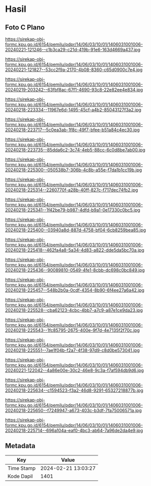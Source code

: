 # Hasil

## Foto C Plano

https://sirekap-obj-formc.kpu.go.id/6154/pemilu/pdpr/14/06/03/10/01/1406031001006-20240221-121246--c1b3ca29-c21d-419b-91e6-163d4669a437.jpg

https://sirekap-obj-formc.kpu.go.id/6154/pemilu/pdpr/14/06/03/10/01/1406031001006-20240221-121827--53cc2f9a-2170-4b08-8360-c65d0900c7e4.jpg

https://sirekap-obj-formc.kpu.go.id/6154/pemilu/pdpr/14/06/03/10/01/1406031001006-20240219-203242--63fbf8ac-67f1-4690-93c8-22e82ee4e834.jpg

https://sirekap-obj-formc.kpu.go.id/6154/pemilu/pdpr/14/06/03/10/01/1406031001006-20240218-223334--11967e6d-1495-45cf-a4b2-85043127f3a2.jpg

https://sirekap-obj-formc.kpu.go.id/6154/pemilu/pdpr/14/06/03/10/01/1406031001006-20240218-223717--5c0ea3ab-1f8c-49f7-bfee-b51a84c4ec30.jpg

https://sirekap-obj-formc.kpu.go.id/6154/pemilu/pdpr/14/06/03/10/01/1406031001006-20240218-223735--85dda6c2-3c74-4eb5-88cc-6c0d8be7ab00.jpg

https://sirekap-obj-formc.kpu.go.id/6154/pemilu/pdpr/14/06/03/10/01/1406031001006-20240218-225300--050538b7-306b-4c8b-a55e-f7da1b1cc19b.jpg

https://sirekap-obj-formc.kpu.go.id/6154/pemilu/pdpr/14/06/03/10/01/1406031001006-20240218-225314--2260770f-a28b-40ff-827c-f717dec74fb2.jpg

https://sirekap-obj-formc.kpu.go.id/6154/pemilu/pdpr/14/06/03/10/01/1406031001006-20240218-225341--1f42be79-b987-4dfd-b9a1-0e17330c0bc5.jpg

https://sirekap-obj-formc.kpu.go.id/6154/pemilu/pdpr/14/06/03/10/01/1406031001006-20240218-225400--03940a8d-887d-4758-bf04-6cb8259bea85.jpg

https://sirekap-obj-formc.kpu.go.id/6154/pemilu/pdpr/14/06/03/10/01/1406031001006-20240218-225418--462fa4a8-5a34-4d83-a822-dde5da5bc70a.jpg

https://sirekap-obj-formc.kpu.go.id/6154/pemilu/pdpr/14/06/03/10/01/1406031001006-20240218-225436--90089810-0549-4fe1-8cbb-dc698c0bc849.jpg

https://sirekap-obj-formc.kpu.go.id/6154/pemilu/pdpr/14/06/03/10/01/1406031001006-20240218-225457--548b2b0a-0cdf-4354-8b90-6f4ee27a6a42.jpg

https://sirekap-obj-formc.kpu.go.id/6154/pemilu/pdpr/14/06/03/10/01/1406031001006-20240218-225528--cba62123-4cbc-4bb7-a7c9-a87e1ce9da23.jpg

https://sirekap-obj-formc.kpu.go.id/6154/pemilu/pdpr/14/06/03/10/01/1406031001006-20240218-225543--1fc85795-2675-400e-9f7d-4e7135f2f70c.jpg

https://sirekap-obj-formc.kpu.go.id/6154/pemilu/pdpr/14/06/03/10/01/1406031001006-20240218-225551--7ae1f04b-f2a7-4f38-97d9-c8d0be573041.jpg

https://sirekap-obj-formc.kpu.go.id/6154/pemilu/pdpr/14/06/03/10/01/1406031001006-20240221-122042--4a86e00e-30c2-46e8-9c3a-f7af594db9d6.jpg

https://sirekap-obj-formc.kpu.go.id/6154/pemilu/pdpr/14/06/03/10/01/1406031001006-20240218-225634--c1594523-f3a2-46d8-9291-65327218877b.jpg

https://sirekap-obj-formc.kpu.go.id/6154/pemilu/pdpr/14/06/03/10/01/1406031001006-20240218-225650--f7249947-a673-403c-b3df-7fa75006571a.jpg

https://sirekap-obj-formc.kpu.go.id/6154/pemilu/pdpr/14/06/03/10/01/1406031001006-20240218-225714--696a104a-eaf0-4bc3-ab64-7a96de2da4e9.jpg


## Metadata

| Key        | Value               |
| ---------- | ------------------- |
| Time Stamp | 2024-02-21 13:03:27 |
| Kode Dapil | 1401                |




